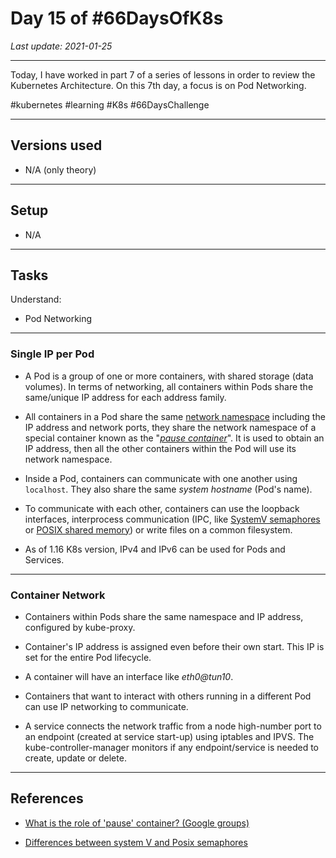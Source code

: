 # Day 15 of #66DaysOfK8s

_Last update: 2021-01-25_

---

Today, I have worked in part 7 of a series of lessons in order to review the Kubernetes Architecture.
On this 7th day, a focus is on Pod Networking.

#kubernetes #learning #K8s #66DaysChallenge

---

## Versions used

* N/A (only theory)

---

## Setup

* N/A

---

## Tasks

Understand:

* Pod Networking

---

### Single IP per Pod

* A Pod is a group of one or more containers, with shared storage (data volumes).
In terms of networking, all containers within Pods share the same/unique IP address for each address family.

* All containers in a Pod share the same [network namespace](https://blog.scottlowe.org/2013/09/04/introducing-linux-network-namespaces/) including the IP address and network ports, they share the network namespace of a special container known as the "_[pause container](https://stackoverflow.com/questions/48651269/what-are-the-pause-containers#:~:text=The%20'pause'%20container%20is%20a,containers%20that%20join%20that%20pod.)_". It is used to obtain an IP address, then all the other containers within the Pod will use its network namespace.

* Inside a Pod, containers can communicate with one another using ```localhost```. They also share the same _system hostname_ (Pod's name).

* To communicate with each other, containers can use the loopback interfaces, interprocess communication (IPC, like [SystemV semaphores](https://www.softprayog.in/programming/system-v-semaphores) or [POSIX shared memory](https://www.softprayog.in/programming/interprocess-communication-using-posix-shared-memory-in-linux)) or write files on a common filesystem.

* As of 1.16 K8s version, IPv4 and IPv6 can be used for Pods and Services.

---

### Container Network

* Containers within Pods share the same namespace and IP address, configured by kube-proxy.

* Container's IP address is assigned even before their own start. This IP is set for the entire Pod lifecycle.

* A container will have an interface like _eth0@tun10_.

* Containers that want to interact with others running in a different Pod can use IP networking to communicate.

* A service connects the network traffic from a node high-number port to an endpoint (created at service start-up) using iptables and IPVS. The kube-controller-manager monitors if any endpoint/service is needed to create, update or delete.

---

## References

* [What is the role of 'pause' container? (Google groups)](https://groups.google.com/g/kubernetes-users/c/jVjv0QK4b_o?pli=1)

* [Differences between system V and Posix semaphores](
https://stackoverflow.com/questions/368322/differences-between-system-v-and-posix-semaphores)